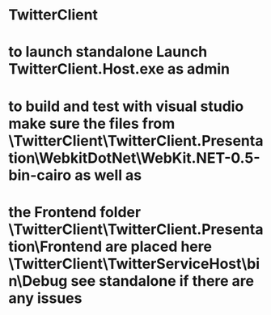 # TwitterClient

# to launch standalone Launch TwitterClient.Host.exe as admin
# to build and test with visual studio make sure the files from \TwitterClient\TwitterClient.Presentation\WebkitDotNet\WebKit.NET-0.5-bin-cairo as well as 
# the Frontend folder \TwitterClient\TwitterClient.Presentation\Frontend are placed here \TwitterClient\TwitterServiceHost\bin\Debug see standalone if there are any issues